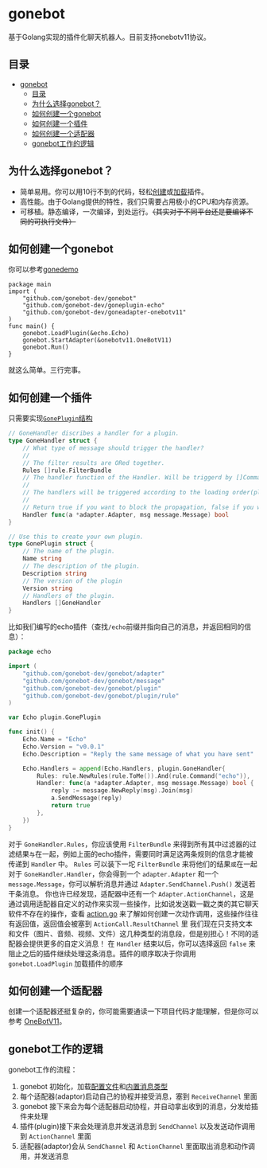 # gonebot
基于Golang实现的插件化聊天机器人。目前支持onebotv11协议。
## 目录
- [gonebot](#gonebot)
	- [目录](#目录)
	- [为什么选择gonebot？](#为什么选择gonebot)
	- [如何创建一个gonebot](#如何创建一个gonebot)
	- [如何创建一个插件](#如何创建一个插件)
	- [如何创建一个适配器](#如何创建一个适配器)
	- [gonebot工作的逻辑](#gonebot工作的逻辑)
## 为什么选择gonebot？
- 简单易用。你可以用10行不到的代码，轻松[创建](#如何创建一个插件)或[加载](#如何创建一个gonebot)插件。
- 高性能。由于Golang提供的特性，我们只需要占用极小的CPU和内存资源。
- 可移植。静态编译，一次编译，到处运行。~~（其实对于不同平台还是要编译不同的可执行文件）~~
## 如何创建一个gonebot
你可以参考[gonedemo](https://github.com/gonebot-dev/gonedemo)
```
package main
import (
	"github.com/gonebot-dev/gonebot"
	"github.com/gonebot-dev/goneplugin-echo"
	"github.com/gonebot-dev/goneadapter-onebotv11"
)
func main() {
	gonebot.LoadPlugin(&echo.Echo)
	gonebot.StartAdapter(&onebotv11.OneBotV11)
	gonebot.Run()
}
```
就这么简单。三行完事。
## 如何创建一个插件
只需要实现[`GonePlugin`结构](./plugins/plugin.go)
```go
// GoneHandler discribes a handler for a plugin.
type GoneHandler struct {
	// What type of message should trigger the handler?
	//
	// The filter results are ORed together.
	Rules []rule.FilterBundle
	// The handler function of the Handler. Will be triggerd by []Command
	//
	// The handlers will be triggered according to the loading order(plugin first, then the handler)
	//
	// Return true if you want to block the propagation, false if you want other plugins to handle it too.
	Handler func(a *adapter.Adapter, msg message.Message) bool
}

// Use this to create your own plugin.
type GonePlugin struct {
	// The name of the plugin.
	Name string
	// The description of the plugin.
	Description string
	// The version of the plugin
	Version string
	// Handlers of the plugin.
	Handlers []GoneHandler
}
```
比如我们编写的echo插件（查找`/echo`前缀并指向自己的消息，并返回相同的信息）：
```go
package echo

import (
	"github.com/gonebot-dev/gonebot/adapter"
	"github.com/gonebot-dev/gonebot/message"
	"github.com/gonebot-dev/gonebot/plugin"
	"github.com/gonebot-dev/gonebot/plugin/rule"
)

var Echo plugin.GonePlugin

func init() {
	Echo.Name = "Echo"
	Echo.Version = "v0.0.1"
	Echo.Description = "Reply the same message of what you have sent"

	Echo.Handlers = append(Echo.Handlers, plugin.GoneHandler{
		Rules: rule.NewRules(rule.ToMe()).And(rule.Command("echo")),
		Handler: func(a *adapter.Adapter, msg message.Message) bool {
			reply := message.NewReply(msg).Join(msg)
			a.SendMessage(reply)
			return true
		},
	})
}
```
对于 `GoneHandler.Rules`，你应该使用 `FilterBundle` 来得到所有其中过滤器的过滤结果`与`在一起，例如上面的echo插件，需要同时满足这两条规则的信息才能被传递到 `Handler` 中。
`Rules` 可以装下一坨 `FilterBundle` 来将他们的结果`或`在一起
对于 `GoneHandler.Handler`，你会得到一个 `adapter.Adapter` 和一个 `message.Message`，你可以解析消息并通过 `Adapter.SendChannel.Push()` 发送若干条消息。
你也许已经发现，适配器中还有一个 `Adapter.ActionChannel`，这是通过调用适配器自定义的动作来实现一些操作，比如说发送戳一戳之类的其它聊天软件不存在的操作，查看 [action.go](./message/action.go) 来了解如何创建一次动作调用，这些操作往往有返回值，返回值会被塞到 `ActionCall.ResultChannel` 里
我们现在只支持文本和文件（图片、音频、视频、文件）这几种类型的消息段，但是别担心！不同的适配器会提供更多的自定义消息！
在 `Handler` 结束以后，你可以选择返回 `false` 来阻止之后的插件继续处理这条消息。插件的顺序取决于你调用 `gonebot.LoadPlugin` 加载插件的顺序
## 如何创建一个适配器
创建一个适配器还挺复杂的，你可能需要通读一下项目代码才能理解，但是你可以参考 [OneBotV11](https://github.com/gonebot-dev/goneadapter-onebotv11)。
## gonebot工作的逻辑
gonebot工作的流程：
1. gonebot 初始化，加载[配置文件](./configuations/)和[内置消息类型](./message/message.go)
2. 每个适配器(adaptor)启动自己的协程并接受消息，塞到 `ReceiveChannel` 里面
3. gonebot 接下来会为每个适配器启动协程，并自动拿出收到的消息，分发给插件来处理
4. 插件(plugin)接下来会处理消息并发送消息到 `SendChannel` 以及发送动作调用到 `ActionChannel` 里面
5. 适配器(adaptor)会从 `SendChannel` 和 `ActionChannel` 里面取出消息和动作调用，并发送消息
